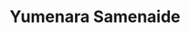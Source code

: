 --- 
title: "Yumenara Samenaide"
publishdate: "2019-5-8T16:48:46+02:00"
src: "https://365manga.net/manga/yumenara-samenaide"
image: "https://data.365manga.net/images/thumbnails/19421-yumenara-samenaide.jpg"
description: "From Aerandria Scans: Sachika got involved in a traffic accident, and she fell into a coma. The moment she awoke from it, the one waiting for her wasn't a family member or her boyfriend Tetsuo, but a man she didn't know. He introduced himself as Kohara, one of her relatives, and he took her to his house. Sachika gradually felt that something was wrong, and she came to know of…"
---